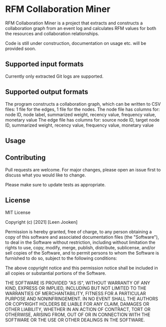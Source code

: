 # RFM Collaboration Miner

RFM Collaboration Miner is a project that extracts and constructs a collaboration graph from an event log and calculates RFM values for both the resources and collaboration relationships.

Code is still under construction, documentation on usage etc. will be provided soon.

## Supported input formats

Currently only extracted Git logs are supported. 



## Supported output formats

The program constructs a collaboration graph, which can be written to CSV files: 1 file for the edges, 1 file for the nodes.
The node file has columns for: node ID, node label, summarized weight, recency value, frequency value, monetary value
The edge file has columns for: source node ID, target node ID, summarized weight, recency value, frequency value, monetary value


## Usage

## Contributing
Pull requests are welcome. For major changes, please open an issue first to discuss what you would like to change.

Please make sure to update tests as appropriate.

## License
MIT License

Copyright (c) [2021] [Leen Jooken]

Permission is hereby granted, free of charge, to any person obtaining a copy
of this software and associated documentation files (the "Software"), to deal
in the Software without restriction, including without limitation the rights
to use, copy, modify, merge, publish, distribute, sublicense, and/or sell
copies of the Software, and to permit persons to whom the Software is
furnished to do so, subject to the following conditions:

The above copyright notice and this permission notice shall be included in all
copies or substantial portions of the Software.

THE SOFTWARE IS PROVIDED "AS IS", WITHOUT WARRANTY OF ANY KIND, EXPRESS OR
IMPLIED, INCLUDING BUT NOT LIMITED TO THE WARRANTIES OF MERCHANTABILITY,
FITNESS FOR A PARTICULAR PURPOSE AND NONINFRINGEMENT. IN NO EVENT SHALL THE
AUTHORS OR COPYRIGHT HOLDERS BE LIABLE FOR ANY CLAIM, DAMAGES OR OTHER
LIABILITY, WHETHER IN AN ACTION OF CONTRACT, TORT OR OTHERWISE, ARISING FROM,
OUT OF OR IN CONNECTION WITH THE SOFTWARE OR THE USE OR OTHER DEALINGS IN THE
SOFTWARE.
